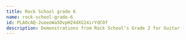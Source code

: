 ```yaml
---
title: Rock School grade 6
name: rock-school-grade-6
id: PLA0cAQ-2uoeoWa5DvpH24dXG24irYdC0f
description: Demonstrations from Rock School's Grade 2 for Guitar
---
```

